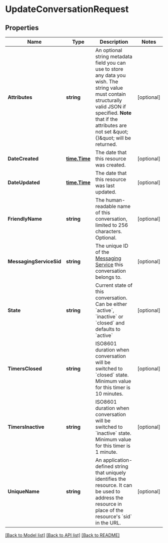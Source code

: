 # UpdateConversationRequest

## Properties

Name | Type | Description | Notes
------------ | ------------- | ------------- | -------------
**Attributes** | **string** | An optional string metadata field you can use to store any data you wish. The string value must contain structurally valid JSON if specified.  **Note** that if the attributes are not set \&quot;{}\&quot; will be returned. | [optional] 
**DateCreated** | [**time.Time**](time.Time.md) | The date that this resource was created. | [optional] 
**DateUpdated** | [**time.Time**](time.Time.md) | The date that this resource was last updated. | [optional] 
**FriendlyName** | **string** | The human-readable name of this conversation, limited to 256 characters. Optional. | [optional] 
**MessagingServiceSid** | **string** | The unique ID of the [Messaging Service](https://www.twilio.com/docs/sms/services/api) this conversation belongs to. | [optional] 
**State** | **string** | Current state of this conversation. Can be either &#x60;active&#x60;, &#x60;inactive&#x60; or &#x60;closed&#x60; and defaults to &#x60;active&#x60; | [optional] 
**TimersClosed** | **string** | ISO8601 duration when conversation will be switched to &#x60;closed&#x60; state. Minimum value for this timer is 10 minutes. | [optional] 
**TimersInactive** | **string** | ISO8601 duration when conversation will be switched to &#x60;inactive&#x60; state. Minimum value for this timer is 1 minute. | [optional] 
**UniqueName** | **string** | An application-defined string that uniquely identifies the resource. It can be used to address the resource in place of the resource&#39;s &#x60;sid&#x60; in the URL. | [optional] 

[[Back to Model list]](../README.md#documentation-for-models) [[Back to API list]](../README.md#documentation-for-api-endpoints) [[Back to README]](../README.md)


